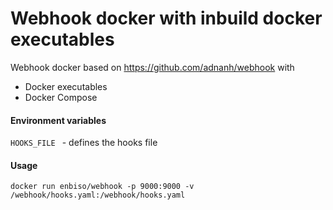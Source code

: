 Webhook docker with inbuild docker executables
===

Webhook docker based on https://github.com/adnanh/webhook with
- Docker executables
- Docker Compose

#### Environment variables

`HOOKS_FILE ` - defines the hooks file

#### Usage

`docker run enbiso/webhook -p 9000:9000 -v /webhook/hooks.yaml:/webhook/hooks.yaml`
